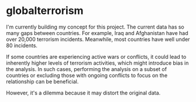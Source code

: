 # globalterrorism

I'm currently building my concept for this project. The current data has so many gaps between countries. For example, Iraq and Afghanistan have had over 20,000 terrorism incidents. Meanwhile, most countries have well under 80 incidents. 

If some countries are experiencing active wars or conflicts, it could lead to inherently higher levels of terrorism activities, which might introduce bias in the analysis. In such cases, performing the analysis on a subset of countries or excluding those with ongoing conflicts to focus on the relationship can be beneficial.

However, it's a dilemma because it may distort the original data.
